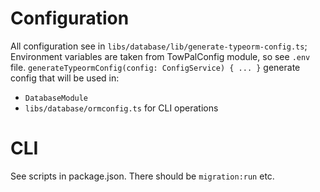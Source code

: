 # Configuration
All configuration see in `libs/database/lib/generate-typeorm-config.ts`;
Environment variables are taken from TowPalConfig module, so see `.env` file.
`generateTypeormConfig(config: ConfigService) { ... }` generate config that
will be used in:
* `DatabaseModule`
* `libs/database/ormconfig.ts` for CLI operations
# CLI
See scripts in package.json. There should be `migration:run` etc.
